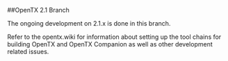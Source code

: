 ﻿##OpenTX 2.1 Branch

The ongoing development on 2.1.x is done in this branch.

Refer to the opentx.wiki for information about setting up the tool chains for building OpenTX and OpenTX Companion as well as other development related issues.
